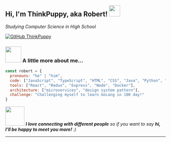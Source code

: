 <h2> Hi, I'm ThinkPuppy, aka Robert! <img src="https://i.gifer.com/4bXB.gif" width="35"></h2>
<p><em>Studying Computer Science in High School</em></p>

[![GitHub ThinkPuppy](https://img.shields.io/github/followers/thinkpuppy?label=follow&style=social)](https://github.com/ThinkPuppy)


### <img src="https://media.giphy.com/media/VgCDAzcKvsR6OM0uWg/giphy.gif" width="50"> A little more about me...  

```javascript
const robert = {
  pronouns: "he" | "him",
  code: ["JavaScript", "TypeScript", "HTML", "CSS", "Java", "Python", "Go"],
  tools: ["React", "Redux", "Express", "Node", "Docker"],
  architecture: ["microservices", "design system pattern"],
  challenge: "Challenging myself to learn GoLang in 100 day!"
}
```

<img src="https://media.giphy.com/media/LnQjpWaON8nhr21vNW/giphy.gif" width="60"> <em><b>I love connecting with different people</b> so if you want to say <b>hi, I'll be happy to meet you more!</b> :)</em>

---
